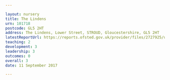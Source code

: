 ```yaml
---

layout: nursery
title: The Lindens
urn: 101718
postcode: GL5 2HT
address: The Lindens, Lower Street, STROUD, Gloucestershire, GL5 2HT
latestReportUrl: https://reports.ofsted.gov.uk/provider/files/2727925/urn/101718.pdf
teaching: 2
development: 3
leadership: 3
outcomes: 0
overall: 3
date: 11 September 2017

---
```

